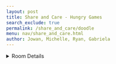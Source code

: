 ```yaml
---
layout: post 
title: Share and Care - Hungry Games
search_exclude: true
permalink: /share_and_care/doodle
menu: nav/share_and_care.html
author: Jowan, Michelle, Ryan, Gabriela
---
```


<details>
  <summary>Room Details</summary>

<p> 
The page is a place where people can find and share recipes with one another  </p>

</details>